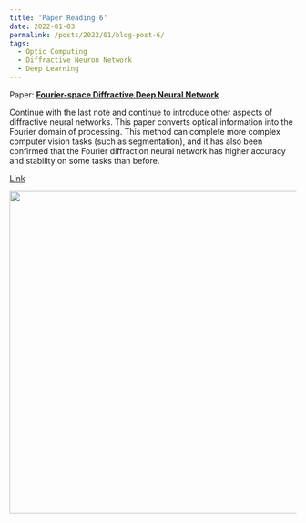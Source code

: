 ```yaml
---
title: 'Paper Reading 6'
date: 2022-01-03
permalink: /posts/2022/01/blog-post-6/
tags:
  - Optic Computing 
  - Diffractive Neuron Network
  - Deep Learning
---
```


Paper: [**Fourier-space Diffractive Deep Neural Network**](https://journals.aps.org/prl/abstract/10.1103/PhysRevLett.123.023901)

Continue with the last note and continue to introduce other aspects of diffractive neural networks. This paper converts optical information into the Fourier domain of processing. This method can complete more complex computer vision tasks (such as segmentation), and it has also been confirmed that the Fourier diffraction neural network has higher accuracy and stability on some tasks than before.

[Link](https://zhuanlan.zhihu.com/p/452808921)

<img align="center"  width="566px" src="https://picx.zhimg.com/v2-085bb1b9b531483ba0d0e6a37cc0893b_1440w.jpg?source=172ae18b" />